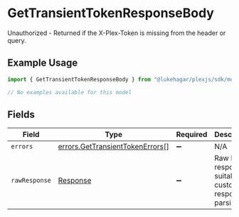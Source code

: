 # GetTransientTokenResponseBody

Unauthorized - Returned if the X-Plex-Token is missing from the header or query.

## Example Usage

```typescript
import { GetTransientTokenResponseBody } from "@lukehagar/plexjs/sdk/models/errors";

// No examples available for this model
```

## Fields

| Field                                                                                     | Type                                                                                      | Required                                                                                  | Description                                                                               |
| ----------------------------------------------------------------------------------------- | ----------------------------------------------------------------------------------------- | ----------------------------------------------------------------------------------------- | ----------------------------------------------------------------------------------------- |
| `errors`                                                                                  | [errors.GetTransientTokenErrors](../../../sdk/models/errors/gettransienttokenerrors.md)[] | :heavy_minus_sign:                                                                        | N/A                                                                                       |
| `rawResponse`                                                                             | [Response](https://developer.mozilla.org/en-US/docs/Web/API/Response)                     | :heavy_minus_sign:                                                                        | Raw HTTP response; suitable for custom response parsing                                   |